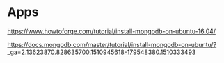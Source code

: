# Apps

https://www.howtoforge.com/tutorial/install-mongodb-on-ubuntu-16.04/


https://docs.mongodb.com/master/tutorial/install-mongodb-on-ubuntu/?_ga=2.13623870.828635700.1510945618-179548380.1510333493
